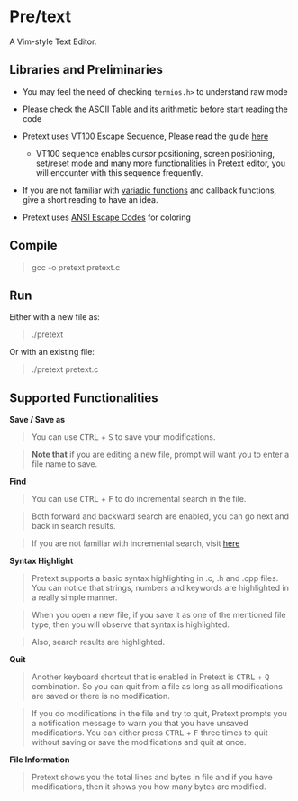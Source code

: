 # Pre/text

A Vim-style Text Editor.

## Libraries and Preliminaries

* You may feel the need of checking <code>termios.h></code> to understand raw mode

* Please check the ASCII Table and its arithmetic before start reading the code

* Pretext uses VT100 Escape Sequence, Please read the guide [here](https://vt100.net/docs/vt100-ug/chapter3.html)

  * VT100 sequence enables cursor positioning, screen positioning, set/reset mode and many more functionalities in Pretext editor, you will encounter with this sequence frequently.

* If you are not familiar with [variadic functions](https://en.wikipedia.org/wiki/Variadic_function) and callback functions, give a short reading to have an idea.

* Pretext uses [ANSI Escape Codes](https://en.wikipedia.org/wiki/ANSI_escape_code) for coloring

## Compile

> gcc -o pretext pretext.c

## Run

Either with a new file as:

> ./pretext

Or with an existing file:

> ./pretext pretext.c

## Supported Functionalities

<b>Save / Save as</b>

> You can use <kbd>CTRL</kbd> + <kbd>S</kbd> to save your modifications.

> <b>Note that</b> if you are editing a new file, prompt will want you to enter a file name to save.


<b>Find</b>

> You can use <kbd>CTRL</kbd> + <kbd>F</kbd> to do incremental search in the file.

> Both forward and backward search are enabled, you can go next and back in search results.

> If you are not familiar with incremental search, visit [here](https://en.wikipedia.org/wiki/Incremental_search#:~:text=In%20computing%2C%20incremental%20search%2C%20incremental,immediately%20presented%20to%20the%20user.)

<b>Syntax Highlight</b>

> Pretext supports a basic syntax highlighting in .c, .h and .cpp files. You can notice that strings, numbers and keywords are highlighted in a really simple manner.

> When you open a new file, if you save it as one of the mentioned file type, then you will observe that syntax is highlighted.

> Also, search results are highlighted.

<b>Quit</b>

> Another keyboard shortcut that is enabled in Pretext is <kbd>CTRL</kbd> + <kbd>Q</kbd> combination. So you can quit from a file as long as all modifications are saved or there is no modification.

> If you do modifications in the file and try to quit, Pretext prompts you a notification message to warn you that you have unsaved modifications. You can either press <kbd>CTRL</kbd> + <kbd>F</kbd> three times to quit without saving or save the modifications and quit at once.

<b>File Information</b>

> Pretext shows you the total lines and bytes in file and if you have modifications, then it shows you how many bytes are modified.

